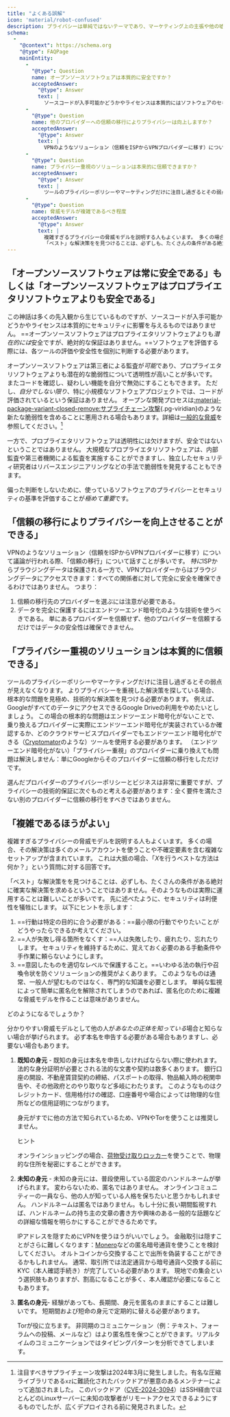 ```yaml
---
title: "よくある誤解"
icon: 'material/robot-confused'
description: プライバシーは単純ではないテーマであり、マーケティング上の主張や他の嘘の情報に巻き込まれやすい。
schema:
  - 
    "@context": https://schema.org
    "@type": FAQPage
    mainEntity:
      - 
        "@type": Question
        name: オープンソースソフトウェアは本質的に安全ですか？
        acceptedAnswer:
          "@type": Answer
          text: |
            ソースコードが入手可能かどうかやライセンスは本質的にはソフトウェアのセキュリティに影響を与えるものではありません。 オープンソースソフトウェアはプロプラエタリソフトウェアよりも潜在的には安全ですが、絶対的な保証はありません。 ソフトウェアを評価する際には、各ツールの評価や安全性を個別に判断する必要があります。
      - 
        "@type": Question
        name: 他のプロバイダーへの信頼の移行によりプライバシーは向上しますか？
        acceptedAnswer:
          "@type": Answer
          text: |
            VPNのようなソリューション（信頼をISPからVPNプロバイダーに移す）について議論が行われる際、「信頼の移行」について話すことが多いです。 ISPからブラウジングデータは保護される一方で、VPNプロバイダーからはブラウジングデータにアクセスできます：すべての関係者に対して完全に安全を確保できるわけではありません。
      - 
        "@type": Question
        name: プライバシー重視のソリューションは本来的に信頼できますか？
        acceptedAnswer:
          "@type": Answer
          text: |
            ツールのプライバシーポリシーやマーケティングだけに注目し過ぎるとその弱点が見えなくなります。 よりプライバシーを重視した解決策を探している場合、根本的な問題を見極め、技術的な解決策を見つける必要があります。 例えば、GoogleがすべてのデータにアクセスできるGoogle Driveの利用をやめたいとしましょう。 この場合の根本的な問題はエンドツーエンド暗号化がないことで、乗り換えるプロバイダーに実際にエンドツーエンド暗号化が実装されているか確認するか、どのクラウドサービスプロバイダーでもエンドツーエンド暗号化ができる（Cryptomatorのような）ツールを使用する必要があります。 （エンドツーエンド暗号化がない）「プライバシー重視」のプロバイダーに乗り換えても問題は解決しません：単にGoogleからそのプロバイダーに信頼の移行をしただけです。
      - 
        "@type": Question
        name: 脅威モデルが複雑であるべき程度
        acceptedAnswer:
          "@type": Answer
          text: |
            複雑すぎるプライバシーの脅威モデルを説明する人もよくいます。 多くの場合、その解決策は多くのメールアカウントを使うことや不確定要素を含む複雑なセットアップが含まれています。 これは大抵の場合、「Xを行うベストな方法は何か？」という質問に対する回答です。
            「ベスト」な解決策をを見つけることは、必ずしも、たくさんの条件がある絶対に確実な解決策を求めるということではありません。そのようなものは実際に運用することは難しいことが多いです。 先に述べたように、セキュリティは利便性を犠牲にします。
---
```


## 「オープンソースソフトウェアは常に安全である」もしくは「オープンソースソフトウェアはプロプライエタリソフトウェアよりも安全である」

この神話は多くの先入観から生じているものですが、ソースコードが入手可能かどうかやライセンスは本質的にセキュリティに影響を与えるものではありません。 ==オープンソースソフトウェアはプロプライエタリソフトウェアよりも*潜在的には*安全ですが、絶対的な保証はありません。==ソフトウェアを評価する際には、各ツールの評価や安全性を個別に判断する必要があります。

オープンソースソフトウェアは第三者による監査が*可能*であり、プロプライエタリソフトウェアよりも潜在的な脆弱性について透明性が高いことが多いです。 またコードを確認し、疑わしい機能を自分で無効にすることもできます。 ただし、*自分でしない限り*、特に小規模なソフトウェアプロジェクトでは、コードが評価されているという保証はありません。 オープンな開発プロセスは[:material-package-variant-closed-remove:サプライチェーン攻撃](common-threats.md#attacks-against-certain-organizations ""){.pg-viridian}のような新たな脆弱性を含めることに悪用される場合もあります。詳細は[一般的な脅威](common-threats.md)を参照してください。[^1]

一方で、プロプライエタリソフトウェアは透明性には欠けますが、安全ではないということではありません。 大規模なプロプライエタリソフトウェアは、内部監査や第三者機関による監査を実施することができますし、独立したセキュリティ研究者はリバースエンジニアリングなどの手法で脆弱性を発見することもできます。

偏った判断をしないために、使っているソフトウェアのプライバシーとセキュリティの基準を評価することが*極めて重要*です。

## 「信頼の移行によりプライバシーを向上させることができる」

VPNのようなソリューション（信頼をISPからVPNプロバイダーに移す）について議論が行われる際、「信頼の移行」について話すことが多いです。 *特に*ISPからブラウジングデータは保護される一方で、VPNプロバイダーからはブラウジングデータにアクセスできます：すべての関係者に対して完全に安全を確保できるわけではありません。 つまり：

1. 信頼の移行先のプロバイダーを選ぶには注意が必要である。
2. データを完全に保護するにはエンドツーエンド暗号化のような技術を使うべきである。 単にあるプロバイダーを信頼せず、他のプロバイダーを信頼するだけではデータの安全性は確保できません。

## 「プライバシー重視のソリューションは本質的に信頼できる」

ツールのプライバシーポリシーやマーケティングだけに注目し過ぎるとその弱点が見えなくなります。 よりプライバシーを重視した解決策を探している場合、根本的な問題を見極め、技術的な解決策を見つける必要があります。 例えば、GoogleがすべてのデータにアクセスできるGoogle Driveの利用をやめたいとしましょう。 この場合の根本的な問題はエンドツーエンド暗号化がないことで、乗り換えるプロバイダーに実際にエンドツーエンド暗号化が実装されているか確認するか、どのクラウドサービスプロバイダーでもエンドツーエンド暗号化ができる（[Cryptomator](../encryption.md#cryptomator-cloud)のような）ツールを使用する必要があります。 （エンドツーエンド暗号化がない）「プライバシー重視」のプロバイダーに乗り換えても問題は解決しません：単にGoogleからそのプロバイダーに信頼の移行をしただけです。

選んだプロバイダーのプライバシーポリシーとビジネスは非常に重要ですが、プライバシーの技術的保証に次ぐものと考える必要があります：全く要件を満たさない別のプロバイダーに信頼の移行をすべきではありません。

## 「複雑であるほうがよい」

複雑すぎるプライバシーの脅威モデルを説明する人もよくいます。 多くの場合、その解決策は多くのメールアカウントを使うことや不確定要素を含む複雑なセットアップが含まれています。 これは大抵の場合、「*X*を行うベストな方法は何か？」という質問に対する回答です。

「ベスト」な解決策をを見つけることは、必ずしも、たくさんの条件がある絶対に確実な解決策を求めるということではありません。そのようなものは実際に運用することは難しいことが多いです。 先に述べたように、セキュリティは利便性を犠牲にします。 以下にヒントを示します：

1. ==行動は特定の目的に合う必要がある：==最小限の行動でやりたいことがどうやったらできるか考えてください。
2. ==人が失敗し得る箇所をなくす：==人は失敗したり、疲れたり、忘れたりします。 セキュリティを維持するために、覚えておく必要のある手動条件や手作業に頼らないようにします。
3. ==意図したものを適切なレベルで保護すること。==いわゆる法の執行や召喚令状を防ぐソリューションの推奨がよくあります。 このようなものは通常、一般人が望むものではなく、専門的な知識を必要とします。 単純な監視によって簡単に匿名化を解除されてしまうのであれば、匿名化のために複雑な脅威モデルを作ることは意味がありません。

どのようになるでしょうか？

分かりやすい脅威モデルとして他の人が*あなたの正体を知っている*場合と知らない場合が挙げられます。 必ず本名を申告する必要がある場合もありますし、必要ない場合もあります。

1. **既知の身元** - 既知の身元は本名を申告しなければならない際に使われます。 法的な身分証明が必要とされる法的な文書や契約は数多くあります。 銀行口座の開設、不動産賃貸契約の締結、パスポートの取得、物品輸入時の税関申告や、その他政府とのやり取りなど多岐にわたります。 このようなものはクレジットカード、信用格付けの確認、口座番号や場合によっては物理的な住所などの信用証明につながります。

    身元がすでに他の方法で知られているため、VPNやTorを使うことは推奨しません。

    <div class="admonition tip" markdown>
    <p class="admonition-title">ヒント</p>

    オンラインショッピングの場合、[荷物受け取りロッカー](https://en.wikipedia.org/wiki/Parcel_locker)を使うことで、物理的な住所を秘密にすることができます。

    </div>

2. **未知の身元** - 未知の身元には、普段使用している固定のハンドルネームが挙げられます。 変わらないため、匿名ではありません。 オンラインコミュニティーの一員なら、他の人が知っている人格を保ちたいと思うかもしれません。 ハンドルネームは匿名ではありません。もし十分に長い期間監視すれば、ハンドルネームの持ち主の文章の書き方や興味のある一般的な話題などの詳細な情報を明らかにすることができるためです。

    IPアドレスを隠すためにVPNを使うほうがいいでしょう。 金融取引は隠すことがさらに難しくなります：[Monero](../cryptocurrency.md#monero)などの匿名暗号通貨を使うことを検討してください。 オルトコインから交換することで出所を偽装することができるかもしれません。 通常、取引所では法定通貨から暗号通貨へ交換する前にKYC（本人確認手続き）が完了している必要があります。 現地での集会という選択肢もありますが、割高になることが多く、本人確認が必要になることもあります。

3. **匿名の身元**- 経験があっても、長期間、身元を匿名のままにすることは難しいです。 短期間および短命の身元で定期的に替える必要があります。

    Torが役に立ちます。 非同期のコミュニケーション（例：テキスト、フォーラムへの投稿、メールなど）はより匿名性を保つことができます。リアルタイムのコミュニケーションではタイピングパターンを分析できてしまいます。

[^1]: 注目すべきサプライチェーン攻撃は2024年3月に発生しました。有名な圧縮ライブラリである`xz`に難読化されたバックドアが悪意のあるメンテナーによって追加されました。 このバックドア（[CVE-2024-3094](https://cve.org/CVERecord?id=CVE-2024-3094)）はSSH経由でほとんどのLinuxサーバーに未知の攻撃者がリモートアクセスできるようにするものでしたが、広くデプロイされる前に発見されました。
